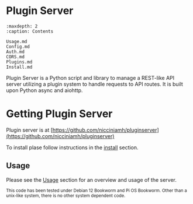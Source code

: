 # Plugin Server

```{toctree}
:maxdepth: 2
:caption: Contents

Usage.md
Config.md
Auth.md
CORS.md
Plugins.md
Install.md
```

Plugin Server is a Python script and library to manage a REST-like API server utilizing a plugin system to handle requests to API routes. It is built upon Python async and aiohttp. 

# Getting Plugin Server
Plugin server is at [https://github.com/nicciniamh/pluginserver](https://github.com/nicciniamh/pluginserver)


To install plase follow instructions in the [install](Install.md) section.

## Usage
Please see the [Usage](Usage.md) section for an overview and usage of the server.

<small>This code has been tested under Debian 12 Bookworm and Pi OS Bookworm. Other than a unix-like system, there is no other system dependent code.</small>
